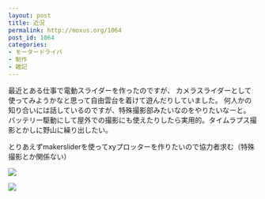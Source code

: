 ```yaml
---
layout: post
title: 近況
permalink: http://moxus.org/1064
post_id: 1064
categories: 
- モータードライバ
- 制作
- 雑記
---
```


最近とある仕事で電動スライダーを作ったのですが、
カメラスライダーとして使ってみようかなと思って自由雲台を着けて遊んだりしていました。
何人かの知り合いには話しているのですが、特殊撮影部みたいなのをやりたいなーと。
バッテリー駆動にして屋外での撮影にも使えたりしたら実用的。タイムラプス撮影とかしに野山に繰り出したい。

とりあえずmakersliderを使ってxyプロッターを作りたいので協力者求む（特殊撮影とか関係ない）


![](http://moxus.org/wp-content/uploads/2012/05/IMG_02261-441x442.jpg)

![](http://moxus.org/wp-content/uploads/2012/05/IMG_0222-590x442.jpg)